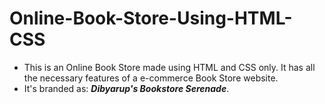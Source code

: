 # Online-Book-Store-Using-HTML-CSS

+ This is an Online Book Store made using HTML and CSS only. It has all the necessary features of a e-commerce Book Store website.
+ It's branded as: ***Dibyarup's Bookstore Serenade***.
